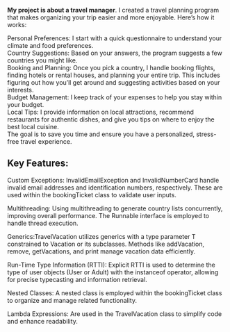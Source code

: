 **My project is about a travel manager**. 
I created a travel planning program that makes organizing your trip easier and more enjoyable. Here’s how it works:

Personal Preferences: I start with a quick questionnaire to understand your climate and food preferences.<br>
Country Suggestions: Based on your answers, the program suggests a few countries you might like.<br>
Booking and Planning: Once you pick a country, I handle booking flights, finding hotels or rental houses, and planning your entire trip. This includes figuring out how you’ll get around and suggesting activities based on your interests.<br>
Budget Management: I keep track of your expenses to help you stay within your budget.<br>
Local Tips: I provide information on local attractions, recommend restaurants for authentic dishes, and give you tips on where to enjoy the best local cuisine.<br>
The goal is to save you time and ensure you have a personalized, stress-free travel experience.<br>


## Key Features:
Custom Exceptions: InvalidEmailException and InvalidNumberCard handle invalid email addresses and identification numbers, respectively. These are used within the bookingTicket class to validate user inputs.

Multithreading: Using multithreading to generate country lists concurrently, improving overall performance. The Runnable interface is employed to handle thread execution.

Generics:TravelVacation utilizes generics with a type parameter T constrained to Vacation or its subclasses. Methods like addVacation, remove, getVacations, and print manage vacation data efficiently.

Run-Time Type Information (RTTI): Explicit RTTI is used to determine the type of user objects (User or Adult) with the instanceof operator, allowing for precise typecasting and information retrieval.

Nested Classes: A nested class is employed within the bookingTicket class to organize and manage related functionality.

Lambda Expressions: Are used in the TravelVacation class to simplify code and enhance readability.
